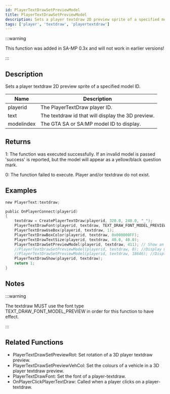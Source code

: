 ```yaml
---
id: PlayerTextDrawSetPreviewModel
title: PlayerTextDrawSetPreviewModel
description: Sets a player textdraw 2D preview sprite of a specified model ID.
tags: ['player', 'textdraw', 'playertextdraw']
---
```


:::warning

This function was added in SA-MP 0.3x and will not work in earlier versions!

:::

## Description

Sets a player textdraw 2D preview sprite of a specified model ID.


| Name | Description |
|------|-------------|
|playerid | The PlayerTextDraw player ID.|
|text | The textdraw id that will display the 3D preview.|
|modelindex | The GTA SA or SA:MP model ID to display.|


## Returns

 1: The function was executed successfully. If an invalid model is passed 'success' is reported, but the model will appear as a yellow/black question mark.

 0: The function failed to execute. Player and/or textdraw do not exist.


## Examples


```c
new PlayerText:textdraw;

public OnPlayerConnect(playerid)
{
    textdraw = CreatePlayerTextDraw(playerid, 320.0, 240.0, "_");
    PlayerTextDrawFont(playerid, textdraw, TEXT_DRAW_FONT_MODEL_PREVIEW);
    PlayerTextDrawUseBox(playerid, textdraw, 1);
    PlayerTextDrawBoxColor(playerid, textdraw, 0x000000FF);
    PlayerTextDrawTextSize(playerid, textdraw, 40.0, 40.0);
    PlayerTextDrawSetPreviewModel(playerid, textdraw, 411); // Show an Infernus (model 411)
    //PlayerTextDrawSetPreviewModel(playerid, textdraw, 0); //Display model 0 (CJ Skin)
    //PlayerTextDrawSetPreviewModel(playerid, textdraw, 18646); //Display model 18646 (police light object)
    PlayerTextDrawShow(playerid, textdraw);
    return 1;
}
```


## Notes

:::warning

The textdraw MUST use the font type TEXT_DRAW_FONT_MODEL_PREVIEW in order for this function to have effect.

:::


## Related Functions


-  PlayerTextDrawSetPreviewRot: Set rotation of a 3D player textdraw preview.
-  PlayerTextDrawSetPreviewVehCol: Set the colours of a vehicle in a 3D player textdraw preview.
-  PlayerTextDrawFont: Set the font of a player-textdraw.
-  OnPlayerClickPlayerTextDraw: Called when a player clicks on a player-textdraw.